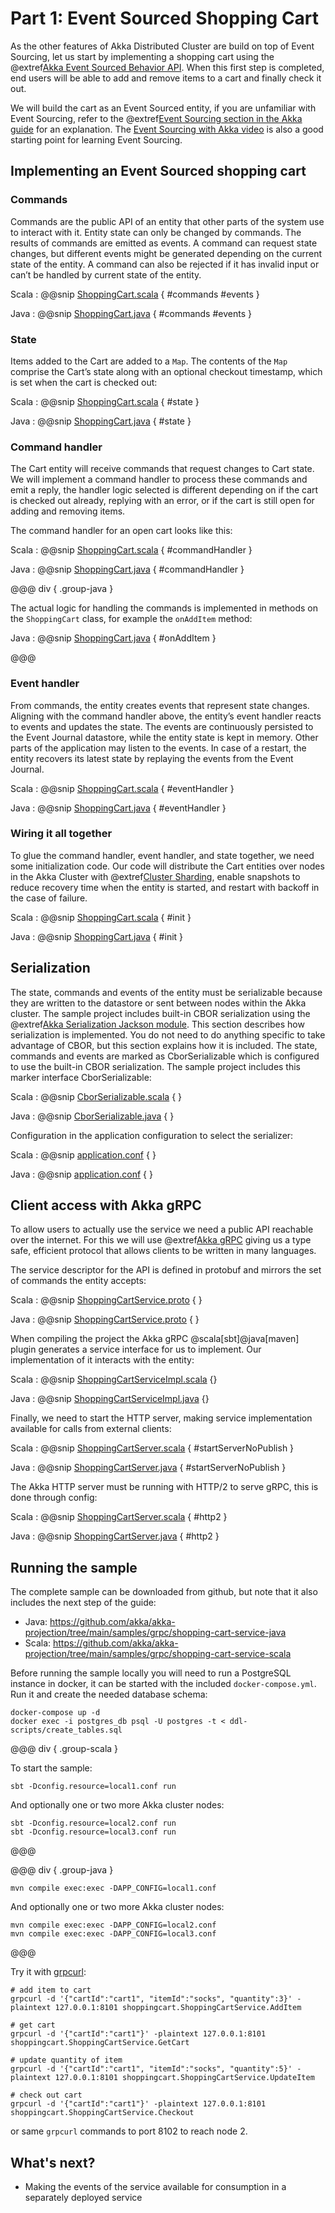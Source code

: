 # Part 1: Event Sourced Shopping Cart

As the other features of Akka Distributed Cluster are build on top of Event Sourcing, let us start by implementing a shopping
cart using the @extref[Akka Event Sourced Behavior API](akka:typed/persistence.html). When this first step is completed, end users 
will be able to add and remove items to a cart and finally check it out.

We will build the cart as an Event Sourced entity, if you are unfamiliar with Event Sourcing, refer to the
@extref[Event Sourcing section in the Akka guide](akka-guide:concepts/event-sourcing.html) for an explanation. 
The [Event Sourcing with Akka video](https://akka.io/blog/news/2020/01/07/akka-event-sourcing-video) is also a good starting point for learning Event Sourcing.

## Implementing an Event Sourced shopping cart

### Commands

Commands are the public API of an entity that other parts of the system use to interact with it. Entity state can only be changed by commands. The results of commands are emitted as events. A command can request state changes, but different events might be generated depending on the current state of the entity. A command can also be rejected if it has invalid input or can’t be handled by current state of the entity.

Scala
:  @@snip [ShoppingCart.scala](/samples/grpc/shopping-cart-service-scala/src/main/scala/shopping/cart/ShoppingCart.scala) { #commands #events }

Java
:  @@snip [ShoppingCart.java](/samples/grpc/shopping-cart-service-java/src/main/java/shopping/cart/ShoppingCart.java) { #commands #events }

### State

Items added to the Cart are added to a `Map`. The contents of the `Map` comprise the Cart’s state along with an optional checkout timestamp, which
is set when the cart is checked out:

Scala
:  @@snip [ShoppingCart.scala](/samples/grpc/shopping-cart-service-scala/src/main/scala/shopping/cart/ShoppingCart.scala) { #state }

Java
:  @@snip [ShoppingCart.java](/samples/grpc/shopping-cart-service-java/src/main/java/shopping/cart/ShoppingCart.java) { #state }


### Command handler

The Cart entity will receive commands that request changes to Cart state. We will implement a command handler to process these commands and emit a reply,
the handler logic selected is different depending on if the cart is checked out already, replying with an error, or if the cart is still open for
adding and removing items.

The command handler for an open cart looks like this:

Scala
:  @@snip [ShoppingCart.scala](/samples/grpc/shopping-cart-service-scala/src/main/scala/shopping/cart/ShoppingCart.scala) { #commandHandler }

Java
:  @@snip [ShoppingCart.java](/samples/grpc/shopping-cart-service-java/src/main/java/shopping/cart/ShoppingCart.java) { #commandHandler }

@@@ div { .group-java }

The actual logic for handling the commands is implemented in methods on the `ShoppingCart` class, for example the `onAddItem` method: 

Java
:  @@snip [ShoppingCart.java](/samples/grpc/shopping-cart-service-java/src/main/java/shopping/cart/ShoppingCart.java) { #onAddItem }

@@@

### Event handler

From commands, the entity creates events that represent state changes. Aligning with the command handler above, the entity’s event handler reacts to events and updates the state. The events are continuously persisted to the Event Journal datastore, while the entity state is kept in memory. Other parts of the application may listen to the events. In case of a restart, the entity recovers its latest state by replaying the events from the Event Journal.


Scala
:  @@snip [ShoppingCart.scala](/samples/grpc/shopping-cart-service-scala/src/main/scala/shopping/cart/ShoppingCart.scala) { #eventHandler }

Java
:  @@snip [ShoppingCart.java](/samples/grpc/shopping-cart-service-java/src/main/java/shopping/cart/ShoppingCart.java) { #eventHandler }


### Wiring it all together

To glue the command handler, event handler, and state together, we need some initialization code. Our code will distribute the Cart entities over nodes in the Akka Cluster with @extref[Cluster Sharding](akka:typed/cluster-sharding.html), enable snapshots to reduce recovery time when the entity is started, and restart with backoff in the case of failure.

Scala
:  @@snip [ShoppingCart.scala](/samples/grpc/shopping-cart-service-scala/src/main/scala/shopping/cart/ShoppingCart.scala) { #init }

Java
:  @@snip [ShoppingCart.java](/samples/grpc/shopping-cart-service-java/src/main/java/shopping/cart/ShoppingCart.java) { #init }


## Serialization

The state, commands and events of the entity must be serializable because they are written to the datastore or sent between nodes within the Akka cluster. The sample project includes built-in CBOR serialization using the @extref[Akka Serialization Jackson module](akka:serialization-jackson.html). This section describes how serialization is implemented. You do not need to do anything specific to take advantage of CBOR, but this section explains how it is included.
The state, commands and events are marked as CborSerializable which is configured to use the built-in CBOR serialization. The sample project includes this marker interface CborSerializable:

Scala
:  @@snip [CborSerializable.scala](/samples/grpc/shopping-cart-service-scala/src/main/scala/shopping/cart/CborSerializable.scala) { }

Java
:  @@snip [CborSerializable.java](/samples/grpc/shopping-cart-service-java/src/main/java/shopping/cart/CborSerializable.java) { }

Configuration in the application configuration to select the serializer:

Scala
:  @@snip [application.conf](/samples/grpc/shopping-cart-service-scala/src/main/resources/serialization.conf) { }

Java
:  @@snip [application.conf](/samples/grpc/shopping-cart-service-java/src/main/resources/serialization.conf) { }

## Client access with Akka gRPC

To allow users to actually use the service we need a public API reachable over the internet. For this we will use @extref[Akka gRPC](akka-grpc:)
giving us a type safe, efficient protocol that allows clients to be written in many languages.

The service descriptor for the API is defined in protobuf and mirrors the set of commands the entity accepts:

Scala
:  @@snip [ShoppingCartService.proto](/samples/grpc/shopping-cart-service-scala/src/main/protobuf/ShoppingCartService.proto) { }

Java
:  @@snip [ShoppingCartService.proto](/samples/grpc/shopping-cart-service-java/src/main/protobuf/ShoppingCartService.proto) { }

When compiling the project the Akka gRPC @scala[sbt]@java[maven] plugin generates a service interface for us to implement.
Our implementation of it interacts with the entity:

Scala
:  @@snip [ShoppingCartServiceImpl.scala](/samples/grpc/shopping-cart-service-scala/src/main/scala/shopping/cart/ShoppingCartServiceImpl.scala) {}

Java
:  @@snip [ShoppingCartServiceImpl.java](/samples/grpc/shopping-cart-service-java/src/main/java/shopping/cart/ShoppingCartServiceImpl.java) {}

Finally, we need to start the HTTP server, making service implementation available for calls from external clients:

Scala
:  @@snip [ShoppingCartServer.scala](/samples/grpc/shopping-cart-service-scala/src/main/scala/shopping/cart/ShoppingCartServer.scala) { #startServerNoPublish }

Java
:  @@snip [ShoppingCartServer.java](/samples/grpc/shopping-cart-service-java/src/main/java/shopping/cart/ShoppingCartServer.java) { #startServerNoPublish }

The Akka HTTP server must be running with HTTP/2 to serve gRPC, this is done through config:

Scala
:  @@snip [ShoppingCartServer.scala](/samples/grpc/shopping-cart-service-scala/src/main/resources/grpc.conf) { #http2 }

Java
:  @@snip [ShoppingCartServer.java](/samples/grpc/shopping-cart-service-java/src/main/resources/grpc.conf) { #http2 }


## Running the sample

The complete sample can be downloaded from github, but note that it also includes the next step of the guide:

  * Java: https://github.com/akka/akka-projection/tree/main/samples/grpc/shopping-cart-service-java
  * Scala: https://github.com/akka/akka-projection/tree/main/samples/grpc/shopping-cart-service-scala

Before running the sample locally you will need to run a PostgreSQL instance in docker, it can be started with the included
`docker-compose.yml`. Run it and create the needed database schema:

```shell
docker-compose up -d
docker exec -i postgres_db psql -U postgres -t < ddl-scripts/create_tables.sql
```

@@@ div { .group-scala }

To start the sample:

```shell
sbt -Dconfig.resource=local1.conf run
```

And optionally one or two more Akka cluster nodes:

```shell
sbt -Dconfig.resource=local2.conf run
sbt -Dconfig.resource=local3.conf run
```

@@@

@@@ div { .group-java }

```shell
mvn compile exec:exec -DAPP_CONFIG=local1.conf
```

And optionally one or two more Akka cluster nodes:
```shell
mvn compile exec:exec -DAPP_CONFIG=local2.conf
mvn compile exec:exec -DAPP_CONFIG=local3.conf
```

@@@

Try it with [grpcurl](https://github.com/fullstorydev/grpcurl):

```shell
# add item to cart
grpcurl -d '{"cartId":"cart1", "itemId":"socks", "quantity":3}' -plaintext 127.0.0.1:8101 shoppingcart.ShoppingCartService.AddItem

# get cart
grpcurl -d '{"cartId":"cart1"}' -plaintext 127.0.0.1:8101 shoppingcart.ShoppingCartService.GetCart

# update quantity of item
grpcurl -d '{"cartId":"cart1", "itemId":"socks", "quantity":5}' -plaintext 127.0.0.1:8101 shoppingcart.ShoppingCartService.UpdateItem

# check out cart
grpcurl -d '{"cartId":"cart1"}' -plaintext 127.0.0.1:8101 shoppingcart.ShoppingCartService.Checkout
```

or same `grpcurl` commands to port 8102 to reach node 2.

## What's next?

 * Making the events of the service available for consumption in a separately deployed service

